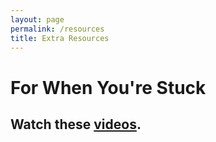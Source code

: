```yaml
---
layout: page
permalink: /resources
title: Extra Resources
---
```


# For When You're Stuck

## Watch these [videos](https://alexac54767.github.io/Alexa-Fastpage/markdown/videos).